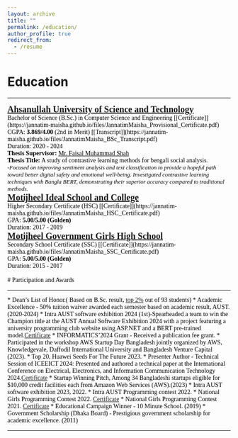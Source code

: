 ```yaml
---
layout: archive
title: ""
permalink: /education/
author_profile: true
redirect_from:
  - /resume
---
```



# Education
<hr>
<span style="font-family:Georgia; color:black;">
<span style="color:black; font-size:20px; font-family:Calisto MT"><b><a href="https://aust.edu" target="_blank">Ahsanullah University of Science and Technology</a></b></span><br/>
Bachelor of Science (B.Sc.) in Computer Science and Engineering [[Certificate]](https://jannatim-maisha.github.io/files/JannatimMaisha_Provisional_Certificate.pdf)<br/>
CGPA: <b>3.869/4.00</b> (2nd in Merit) [[Transcript]](https://jannatim-maisha.github.io/files/JannatimMaisha_BSc_Transcript.pdf) <br/>
Duration: 2020 - 2024 <br/>
<b>Thesis Supervisor:</b> <a style="color:black;" href="https://scholar.google.com/citations?user=su683LQAAAAJ&hl=en">Mr. Faisal Muhammad Shah</a><br/><b>Thesis Title:</b> A study of contrastive learning methods for bengali social analysis.
<br/>
<span style="font-style: italic"><font  size="2">
-Focused on improving sentiment analysis and text classification to provide a hopeful path toward better digital safety and
emotional well-being. Investigated contrastive learning techniques with Bangla BERT, demonstrating their superior accuracy
compared to traditional methods.</font></span><br>

<span style="font-family:Georgia; color:black;">
<span style="color:black; font-size:20px; font-family:Calisto MT"><b><a href="" target="_blank">Motĳheel Ideal School and College</a></b></span><br/>
Higher Secondary Certificate (HSC) [[Certificate]](https://jannatim-maisha.github.io/files/JannatimMaisha_HSC_Certificate.pdf)<br/>
GPA: <b>5.00/5.00 (Golden)</b><br/>
Duration: 2017 - 2019 <br/>
</span>

<span style="font-family:Georgia; color:black;">
<span style="color:black; font-size:20px; font-family:Calisto MT"><b><a href="" target="_blank">Motĳheel Government Girls High School</a></b></span><br/>
Secondary School Certificate (SSC) [[Certificate]](https://jannatim-maisha.github.io/files/JannatimMaisha_SSC_Certificate.pdf)<br/>
GPA: <b>5.00/5.00 (Golden)</b><br/>
Duration: 2015 - 2017 <br/>
</span>
<br/>
# Participation and Awards
<hr>
* Dean’s List of Honor.( Based on B.Sc. result, <a href="https://aust.edu/notice/2348">top 2%</a> out of 93 students)
* Academic Excellence - 50% tuition waiver awarded each semester based on academic result, AUST. (2020-2024)
* Intra AUST software exhibition 2024 (1st)-Spearheaded a team to win the Champion title at the AUST Annual Software Exhibition 2024 with a project featuring a university programming club website using ASP.NET and a BERT pre-trained model.<a href="https://jannatim-maisha.github.github.io/files/sw_cer.pdf">Certificate</a>
* INFORMATICS’2024 Grant - Received a publication fee grant.
* Participated in the workshop AWS Startup Day Bangladesh jointly organized by AWS, Knowledgevale, Daffodil International University and Bangladesh Venture Capital (2023).
* Top 20, Huawei Seeds For The Future 2023.
* Presenter Author - Technical Session of ICEEICT 2024: Presented and authored a technical paper at the International Conference on Electrical, Electronics, and Information Communication Technology 2024.<a href="https://drive.google.com/file/d/1SYz5FbzbQDQvhFLxIfd7pabMRUbOmTSM/view?usp=sharing">Certificate</a>
* Startup Winning Pitch, Among 34 Bangladeshi startups eligible for $10,000 credit facilities each from Amazon Web Services (AWS).(2023)
* Intra AUST software exhibition 2023, 2022.
* Intra AUST Programming contest 2022.
* National Girls Programming Contest 2022. <a href="https://drive.google.com/file/d/1WskwtekgOwxGpmhfWeDb20TALOIJTP8U/view?usp=sharing">Certificate</a>
* National Girls Programming Contest 2021. <a href="https://drive.google.com/file/d/1--XsiV_f94JElfC6CJxF_GCl55HFTbNa/view?usp=sharing">Certificate</a>
* Educational Campaign Winner - 10 Minute School. (2019)
* Government Scholarship (Dhaka Board) - Prestigious government scholarship for academic excellence. (2011)

___________________________________________